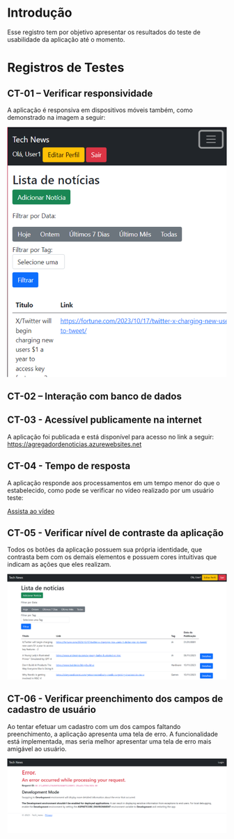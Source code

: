 # Introdução

Esse registro tem por objetivo apresentar os resultados do teste de usabilidade da aplicação até o momento.

# Registros de Testes

## CT-01 – Verificar responsividade

A aplicação é responsiva em dispositivos móveis também, como demonstrado na imagem a seguir:

**![](https://github.com/ICEI-PUC-Minas-PMV-ADS/pmv-ads-2023-2-e2-proj-int-t1-time4-agregador-noticias/blob/main/docs/img/responsivo.png)**

## CT-02 – Interação com banco de dados

## CT-03 - Acessível publicamente na internet

A aplicação foi publicada e está disponível para acesso no link a seguir: https://agregadordenoticias.azurewebsites.net

## CT-04 - Tempo de resposta

A aplicação responde aos processamentos em um tempo menor do que o estabelecido, como pode se verificar no vídeo realizado por um usuário teste:

[Assista ao vídeo](https://youtu.be/L-6RFkKR8aA)

## CT-05 - Verificar nível de contraste da aplicação

Todos os botões da aplicação possuem sua própria identidade, que contrasta bem com os demais elementos e possuem cores intuitivas que indicam as ações que eles realizam.

![image](https://github.com/ICEI-PUC-Minas-PMV-ADS/pmv-ads-2023-2-e2-proj-int-t1-time4-agregador-noticias/blob/main/docs/img/contraste.png)

## CT-06 - Verificar preenchimento dos campos de cadastro de usuário

Ao tentar efetuar um cadastro com um dos campos faltando preenchimento, a aplicação apresenta uma tela de erro. A funcionalidade está implementada, mas seria melhor apresentar uma tela de erro mais amigável ao usuário.

![image](https://github.com/ICEI-PUC-Minas-PMV-ADS/pmv-ads-2023-2-e2-proj-int-t1-time4-agregador-noticias/blob/main/docs/img/vazio.png)







